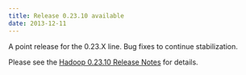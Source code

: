 ```yaml
---
title: Release 0.23.10 available
date: 2013-12-11
---
```

<!---
  Licensed under the Apache License, Version 2.0 (the "License");
  you may not use this file except in compliance with the License.
  You may obtain a copy of the License at

   https://www.apache.org/licenses/LICENSE-2.0

  Unless required by applicable law or agreed to in writing, software
  distributed under the License is distributed on an "AS IS" BASIS,
  WITHOUT WARRANTIES OR CONDITIONS OF ANY KIND, either express or implied.
  See the License for the specific language governing permissions and
  limitations under the License. See accompanying LICENSE file.
-->

A point release for the 0.23.X line. Bug fixes to continue
stabilization.

Please see the [Hadoop 0.23.10 Release
Notes](https://hadoop.apache.org/docs/r0.23.10/hadoop-project-dist/hadoop-common/releasenotes.html)
for details.

